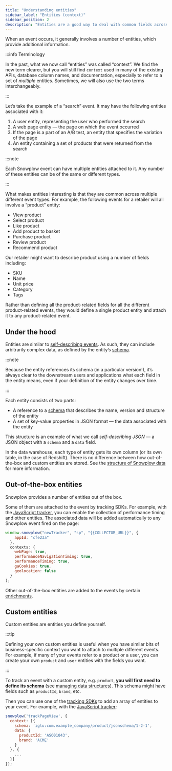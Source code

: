 ```yaml
---
title: "Understanding entities"
sidebar_label: "Entities (context)"
sidebar_position: 2
description: "Entities are a good way to deal with common fields across various events"
---
```


When an event occurs, it generally involves a number of entities, which provide additional information.

:::info Terminology

In the past, what we now call “entities” was called “context”. We find the new term clearer, but you will still find `context` used in many of the existing APIs, database column names, and documentation, especially to refer to a set of _multiple_ entities. Sometimes, we will also use the two terms interchangeably.

:::

Let’s take the example of a “search” event. It may have the following entities associated with it:

1. A user entity, representing the user who performed the search
2. A web page entity — the page on which the event occurred
3. If the page is a part of an A/B test, an entity that specifies the variation of the page
4. An entity containing a set of products that were returned from the search

:::note

Each Snowplow event can have multiple entities attached to it. Any number of these entities can be of the same or different types.

:::

What makes entities interesting is that they are common across multiple different event types. For example, the following events for a retailer will all involve a “product” entity:

- View product
- Select product
- Like product
- Add product to basket
- Purchase product
- Review product
- Recommend product

Our retailer might want to describe product using a number of fields including:

- SKU
- Name
- Unit price
- Category
- Tags

Rather than defining all the product-related fields for all the different product-related events, they would define a single product entity and attach it to any product-related event.

## Under the hood

Entities are similar to [self-describing events](/docs/fundamentals/events/index.md#self-describing-events). As such, they can include arbitrarily complex data, as defined by the entity’s [schema](/docs/fundamentals/schemas/index.md).

:::note

Because the entity references its schema (in a particular version!), it’s always clear to the downstream users and applications what each field in the entity means, even if your definition of the entity changes over time.

:::

Each entity consists of two parts:

- A reference to a [schema](/docs/fundamentals/schemas/index.md) that describes the name, version and structure of the entity
- A set of key-value properties in JSON format — the data associated with the entity

This structure is an example of what we call _self-describing JSON_ — a JSON object with a `schema` and a `data` field.

In the data warehouse, each type of entity gets its own column (or its own table, in the case of Redshift). There is no difference between how out-of-the-box and custom entities are stored. See the [structure of Snowplow data](/docs/fundamentals/canonical-event/index.md#entities) for more information.

## Out-of-the-box entities

Snowplow provides a number of entities out of the box.

Some of them are attached to the event by tracking SDKs. For example, with the [JavaScript tracker](/docs/sources/trackers/javascript-trackers/web-tracker/quick-start-guide/index.md), you can enable the collection of performance timing and other entities. The associated data will be added automatically to any Snowplow event fired on the page:

```javascript
window.snowplow("newTracker", "sp", "{{COLLECTOR_URL}}", {
    appId: "cfe23a"
  },
  contexts: {
    webPage: true,
    performanceNavigationTiming: true,
    performanceTiming: true,
    gaCookies: true,
    geolocation: false
  }
);
```

Other out-of-the-box entities are added to the events by certain [enrichments](/docs/enriching-your-data/available-enrichments/index.md).

## Custom entities

Custom entities are entities you define yourself.

:::tip

Defining your own custom entities is useful when you have similar bits of business-specific context you want to attach to multiple different events. For example, if many of your events refer to a product or a user, you can create your own `product` and `user` entities with the fields you want.

:::

To track an event with a custom entity, e.g. `product`, **you will first need to define its [schema](/docs/fundamentals/schemas/index.md)** (see [managing data structures](/docs/understanding-tracking-design/managing-your-data-structures/index.md)). This schema might have fields such as `productId`, `brand`, etc.

Then you can use one of the [tracking SDKs](/docs/sources/trackers/index.md) to add an array of entities to your event. For example, with the [JavaScript tracker](/docs/sources/trackers/javascript-trackers/web-tracker/quick-start-guide/index.md):

```javascript
snowplow('trackPageView', {
  context: [{
    schema: 'iglu:com.example_company/product/jsonschema/1-2-1',
    data: {
      productId: 'ASO01043',
      brand: 'ACME'
    }
  }, {
    ...
  }]
});
```
